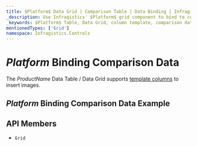 ```yaml
---
title: $Platform$ Data Grid | Comparison Table | Data Binding | Infragistics
_description: Use Infragistics' $Platform$ grid component to bind to comparison data. View our $ProductName$ table demos!
_keywords: $Platform$ Table, Data Grid, column template, comparison data, $ProductName$, data binding, Infragistics
mentionedTypes: ['Grid']
namespace: Infragistics.Controls
---
```


# $Platform$ Binding Comparison Data

The $ProductName$ Data Table / Data Grid supports [template columns](data-grid-column-types.md#template-column) to insert images.

## $Platform$ Binding Comparison Data Example


<code-view style="height: 600px"
           data-demos-base-url="{environment:dvDemosBaseUrl}"
           iframe-src="{environment:dvDemosBaseUrl}/grids/data-grid-type-comparison-table"
           alt="$Platform$ Binding Comparison Data Example"
           github-src="grids/data-grid/type-comparison-table">
</code-view>

 ## API Members

 - `Grid`